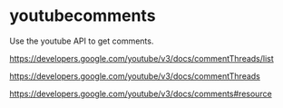 # youtubecomments
Use the youtube API to get comments.

https://developers.google.com/youtube/v3/docs/commentThreads/list

https://developers.google.com/youtube/v3/docs/commentThreads

https://developers.google.com/youtube/v3/docs/comments#resource
